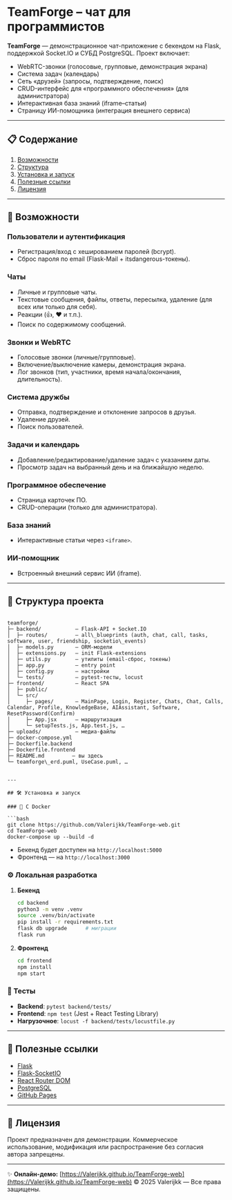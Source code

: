 
# TeamForge – чат для программистов

**TeamForge** — демонстрационное чат-приложение с бекендом на Flask, поддержкой Socket.IO и СУБД PostgreSQL. Проект включает:

- WebRTC-звонки (голосовые, групповые, демонстрация экрана)  
- Система задач (календарь)  
- Сеть «друзей» (запросы, подтверждение, поиск)  
- CRUD-интерфейс для «программного обеспечения» (для администратора)  
- Интерактивная база знаний (iframe–статьи)  
- Страницу ИИ-помощника (интеграция внешнего сервиса)  

---

## 📋 Содержание

1. [Возможности](#-возможности)  
2. [Структура](#-структура-проекта)  
3. [Установка и запуск](#-установка-и-запуск)  
4. [Полезные ссылки](#-полезные-ссылки)  
5. [Лицензия](#-лицензия)  

---

## 🚀 Возможности

### Пользователи и аутентификация
- Регистрация/вход с хешированием паролей (bcrypt).  
- Сброс пароля по email (Flask-Mail + itsdangerous-токены).

### Чаты
- Личные и групповые чаты.  
- Текстовые сообщения, файлы, ответы, пересылка, удаление (для всех или только для себя).  
- Реакции (👍, ❤️ и т.п.).  
- Поиск по содержимому сообщений.

### Звонки и WebRTC
- Голосовые звонки (личные/групповые).  
- Включение/выключение камеры, демонстрация экрана.  
- Лог звонков (тип, участники, время начала/окончания, длительность).

### Система дружбы
- Отправка, подтверждение и отклонение запросов в друзья.  
- Удаление друзей.  
- Поиск пользователей.

### Задачи и календарь
- Добавление/редактирование/удаление задач с указанием даты.  
- Просмотр задач на выбранный день и на ближайшую неделю.

### Программное обеспечение
- Страница карточек ПО.  
- CRUD-операции (только для администратора).

### База знаний
- Интерактивные статьи через `<iframe>`.

### ИИ-помощник
- Встроенный внешний сервис ИИ (iframe).

---

## 📂 Структура проекта

```

teamforge/
├─ backend/           — Flask-API + Socket.IO
│  ├─ routes/         — all\_blueprints (auth, chat, call, tasks, software, user, friendship, socketio\_events)
│  ├─ models.py       — ORM-модели
│  ├─ extensions.py   — init Flask-extensions
│  ├─ utils.py        — утилиты (email-сброс, токены)
│  ├─ app.py          — entry point
│  ├─ config.py       — настройки
│  └─ tests/          — pytest-тесты, locust
├─ frontend/          — React SPA
│  ├─ public/
│  └─ src/
│     ├─ pages/       — MainPage, Login, Register, Chats, Chat, Calls, Calendar, Profile, KnowledgeBase, AIAssistant, Software, ResetPassword(Confirm)
│     ├─ App.jsx      — маршрутизация
│     └─ setupTests.js, App.test.js, …
├─ uploads/           — медиа-файлы
├─ docker-compose.yml
├─ Dockerfile.backend
├─ Dockerfile.frontend
├─ README.md         — вы здесь
└─ teamforge\_erd.puml, UseCase.puml, …


---

## 🛠 Установка и запуск

### 🚚 С Docker

```bash
git clone https://github.com/Valerijkk/TeamForge-web.git
cd TeamForge-web
docker-compose up --build -d
````

* Бекенд будет доступен на `http://localhost:5000`
* Фронтенд — на `http://localhost:3000`

### ⚙️ Локальная разработка

1. **Бекенд**

   ```bash
   cd backend
   python3 -m venv .venv
   source .venv/bin/activate
   pip install -r requirements.txt
   flask db upgrade      # миграции
   flask run
   ```

2. **Фронтенд**

   ```bash
   cd frontend
   npm install
   npm start
   ```

### 🧪 Тесты

* **Backend**: `pytest backend/tests/`
* **Frontend**: `npm test` (Jest + React Testing Library)
* **Нагрузочное**: `locust -f backend/tests/locustfile.py`

---

## 🔗 Полезные ссылки

* [Flask](https://flask.palletsprojects.com/)
* [Flask-SocketIO](https://flask-socketio.readthedocs.io/)
* [React Router DOM](https://reactrouter.com/)
* [PostgreSQL](https://www.postgresql.org/)
* [GitHub Pages](https://pages.github.com/)

---

## 📄 Лицензия

Проект предназначен для демонстрации.
Коммерческое использование, модификация или распространение без согласия автора запрещены.

---

✨ **Онлайн-демо:** [https://Valerijkk.github.io/TeamForge-web](https://Valerijkk.github.io/TeamForge-web)
© 2025 Valerijkk — Все права защищены.

